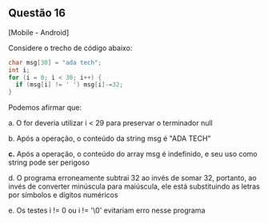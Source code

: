 

## Questão 16
[Mobile - Android]

Considere o trecho de código abaixo:
```c
char msg[30] = "ada tech";
int i;
for (i = 0; i < 30; i++) {
  if (msg[i] != ' ') msg[i]-=32;
}
```
Podemos afirmar que:

a. O for deveria utilizar i < 29 para preservar o terminador null

b. Após a operação, o conteúdo da string msg é "ADA TECH"

**c.** Após a operação, o conteúdo do array msg é indefinido, e seu uso como string pode ser perigoso

d. O programa erroneamente subtrai 32 ao invés de somar 32, portanto, ao invés de converter minúscula para maiúscula, ele está substituindo as letras por símbolos e dígitos numéricos

e. Os testes i != 0 ou i != '\0' evitariam erro nesse programa



